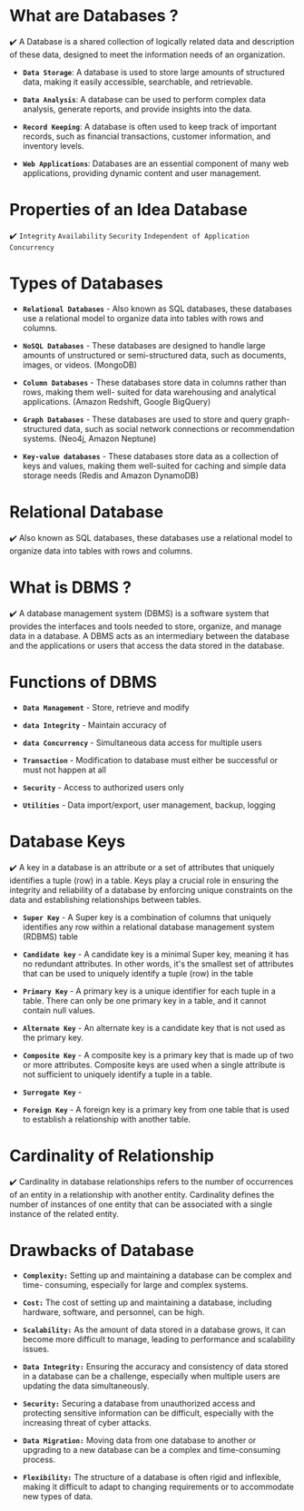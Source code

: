
# What are Databases ?

✔️ A Database is a shared collection of logically related data and description of these data, designed to meet the information needs of an organization.

- **`Data Storage`**: A database is used to store large amounts of structured data, making it easily accessible, searchable, and retrievable.

- **`Data Analysis`**: A database can be used to perform complex data analysis, generate reports, and provide insights into the data.

- **`Record Keeping`**: A database is often used to keep track of important records, such as financial transactions, customer information, and inventory levels.

- **`Web Applications`**: Databases are an essential component of many web applications, providing dynamic content and user management.

# Properties of an Idea Database

✔️ `Integrity` `Availability` `Security` `Independent of Application` `Concurrency`

# Types of Databases

- **`Relational Databases`** - Also known as SQL databases, these databases use a relational model to organize data into tables with rows and columns. 

- **`NoSQL Databases`** - These databases are designed to handle large amounts of unstructured or semi-structured data, such as documents, images, or videos. (MongoDB)

- **`Column Databases`** - These databases store data in columns rather than rows, making them well- suited for data warehousing and analytical applications. (Amazon Redshift, Google BigQuery)

- **`Graph Databases`** - These databases are used to store and query graph-structured data, such as social network connections or recommendation systems. (Neo4j, Amazon Neptune)

- **`Key-value databases`** - These databases store data as a collection of keys and values, making them well-suited for caching and simple data storage needs (Redis and Amazon DynamoDB)

# Relational Database

✔️ Also known as SQL databases, these databases use a relational model to organize data into tables with rows and columns.

# What is DBMS ?

✔️ A database management system (DBMS) is a software system that provides the interfaces and tools needed to store, organize, and manage data in a database. A DBMS acts as an intermediary between the database and the applications or users that access the data stored in the database.

# Functions of DBMS

- **`Data Management`** - Store, retrieve and modify 

- **`data Integrity`** - Maintain accuracy of 

- **`data Concurrency`** - Simultaneous data access for multiple users 

- **`Transaction`** - Modification to database must either be successful or must not happen at all 

- **`Security`** - Access to authorized users only

- **`Utilities`** - Data import/export, user management, backup, logging

# Database Keys

✔️ A key in a database is an attribute or a set of attributes that uniquely identifies a tuple (row) in a table. Keys play a crucial role in ensuring the integrity and reliability of a database by enforcing unique constraints on the data and establishing relationships between tables.

- **`Super Key`** - A Super key is a combination of columns that uniquely identifies any row within a relational database management system (RDBMS) table 

- **`Candidate key`** - A candidate key is a minimal Super key, meaning it has no redundant attributes. In other words, it's the smallest set of attributes that can be used to uniquely identify a tuple (row) in the table

- **`Primary Key`** - A primary key is a unique identifier for each tuple in a table. There can only be one primary key in a table, and it cannot contain null values.

- **`Alternate Key`** - An alternate key is a candidate key that is not used as the primary key. 

- **`Composite Key`** - A composite key is a primary key that is made up of two or more attributes. Composite keys are used when a single attribute is not sufficient to uniquely identify a tuple in a table.

- **`Surrogate Key`** -

- **`Foreign Key`** - A foreign key is a primary key from one table that is used to establish a relationship with another table.

# Cardinality of Relationship

✔️ Cardinality in database relationships refers to the number of occurrences of an entity in a relationship with another entity. Cardinality defines the number of instances of one entity that can be associated with a single instance of the related entity.

# Drawbacks of Database

- **`Complexity:`** Setting up and maintaining a database can be complex and time- consuming, especially for large and complex systems.

- **`Cost:`** The cost of setting up and maintaining a database, including hardware, software, and personnel, can be high.

- **`Scalability:`** As the amount of data stored in a database grows, it can become more difficult to manage, leading to performance and scalability issues.

- **`Data Integrity:`** Ensuring the accuracy and consistency of data stored in a database can be a challenge, especially when multiple users are updating the data simultaneously.

- **`Security:`** Securing a database from unauthorized access and protecting sensitive information can be difficult, especially with the increasing threat of cyber attacks. 

- **`Data Migration:`** Moving data from one database to another or upgrading to a new database can be a complex and time-consuming process.

- **`Flexibility:`** The structure of a database is often rigid and inflexible, making it difficult to adapt to changing requirements or to accommodate new types of data.
